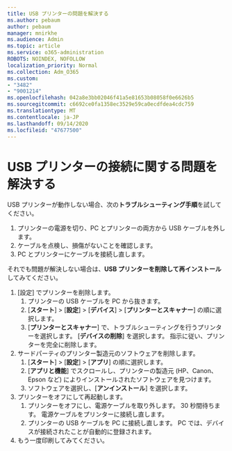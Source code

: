 ```yaml
---
title: USB プリンターの問題を解決する
ms.author: pebaum
author: pebaum
manager: mnirkhe
ms.audience: Admin
ms.topic: article
ms.service: o365-administration
ROBOTS: NOINDEX, NOFOLLOW
localization_priority: Normal
ms.collection: Adm_O365
ms.custom:
- "3482"
- "9001214"
ms.openlocfilehash: 042a8e3bb02046f41a5e81653b08058f0e6626b5
ms.sourcegitcommit: c6692ce0fa1358ec3529e59ca0ecdfdea4cdc759
ms.translationtype: MT
ms.contentlocale: ja-JP
ms.lasthandoff: 09/14/2020
ms.locfileid: "47677500"
---
```

# <a name="fix-usb-printer-connection-issues"></a>USB プリンターの接続に関する問題を解決する

USB プリンターが動作しない場合、次の**トラブルシューティング手順**を試してください。

1. プリンターの電源を切り、PC とプリンターの両方から USB ケーブルを外します。
2. ケーブルを点検し、損傷がないことを確認します。
3. PC とプリンターにケーブルを接続し直します。

それでも問題が解決しない場合は、**USB プリンターを削除して再インストール**してみてください。

1. [設定] でプリンターを削除します。
    1. プリンターの USB ケーブルを PC から抜きます。
    2. [**スタート**] > [**設定**] > [**デバイス**] > [**プリンターとスキャナー**] の順に選択します。
    3. [**プリンターとスキャナー**] で、トラブルシューティングを行うプリンターを選択します。 [**デバイスの削除**] を選択します。 指示に従い、プリンターを完全に削除します。
2. サードパーティのプリンター製造元のソフトウェアを削除します。
    1. [**スタート**] > [**設定**] > [**アプリ**] の順に選択します。
    2. [**アプリと機能**] でスクロールし、プリンターの製造元 (HP、Canon、Epson など) によりインストールされたソフトウェアを見つけます。
    3. ソフトウェアを選択し、[**アンインストール**] を選択します。
3. プリンターをオフにして再起動します。<br>
    1. プリンターをオフにし、電源ケーブルを取り外します。 30 秒間待ちます。 電源ケーブルをプリンターに接続し直します。
    2. プリンターの USB ケーブルを PC に接続し直します。 PC では、デバイスが接続されたことが自動的に登録されます。
4. もう一度印刷してみてください。